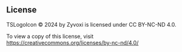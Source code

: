 ## License

TSLogoIcon © 2024 by Zyvoxi is licensed under CC BY-NC-ND 4.0. 

To view a copy of this license, visit https://creativecommons.org/licenses/by-nc-nd/4.0/